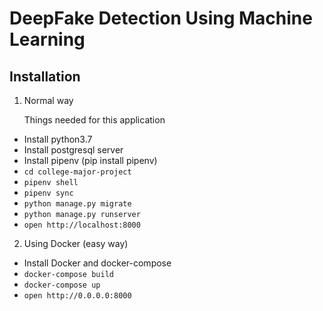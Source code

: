 # DeepFake Detection Using Machine Learning

## Installation

1. Normal way

    Things needed for this application

-   Install python3.7
-   Install postgresql server
-   Install pipenv (pip install pipenv)
-   `cd college-major-project`
-   `pipenv shell`
-   `pipenv sync`
-   `python manage.py migrate`
-   `python manage.py runserver`
-   `open http://localhost:8000`

2. Using Docker (easy way)

-   Install Docker and docker-compose
-   `docker-compose build`
-   `docker-compose up`
-   `open http://0.0.0.0:8000`
